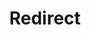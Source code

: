 ﻿---
layout: src/layouts/Redirect.astro
title: Redirect
redirect: /docs/administration/managing-infrastructure/server-configuration-and-file-storage/moving-octopus-server-folders
pubDate:  2023-01-01
navSearch: false
navSitemap: false
navMenu: false
---
